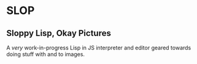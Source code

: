 # SLOP
## Sloppy Lisp, Okay Pictures

A *very* work-in-progress Lisp in JS interpreter and editor geared towards doing stuff with and to images.